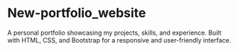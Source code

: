 # New-portfolio_website
A personal portfolio showcasing my projects, skills, and experience. Built with HTML, CSS, and Bootstrap for a responsive and user-friendly interface.
